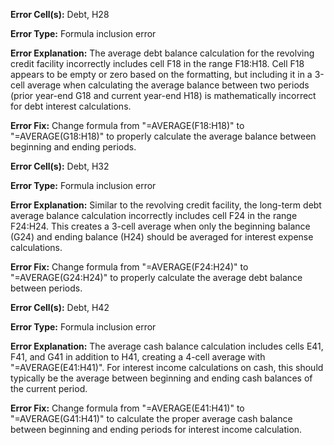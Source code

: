 **Error Cell(s):** Debt, H28

**Error Type:** Formula inclusion error

**Error Explanation:** The average debt balance calculation for the revolving credit facility incorrectly includes cell F18 in the range F18:H18. Cell F18 appears to be empty or zero based on the formatting, but including it in a 3-cell average when calculating the average balance between two periods (prior year-end G18 and current year-end H18) is mathematically incorrect for debt interest calculations.

**Error Fix:** Change formula from "=AVERAGE(F18:H18)" to "=AVERAGE(G18:H18)" to properly calculate the average balance between beginning and ending periods.

**Error Cell(s):** Debt, H32

**Error Type:** Formula inclusion error  

**Error Explanation:** Similar to the revolving credit facility, the long-term debt average balance calculation incorrectly includes cell F24 in the range F24:H24. This creates a 3-cell average when only the beginning balance (G24) and ending balance (H24) should be averaged for interest expense calculations.

**Error Fix:** Change formula from "=AVERAGE(F24:H24)" to "=AVERAGE(G24:H24)" to properly calculate the average debt balance between periods.

**Error Cell(s):** Debt, H42

**Error Type:** Formula inclusion error

**Error Explanation:** The average cash balance calculation includes cells E41, F41, and G41 in addition to H41, creating a 4-cell average with "=AVERAGE(E41:H41)". For interest income calculations on cash, this should typically be the average between beginning and ending cash balances of the current period.

**Error Fix:** Change formula from "=AVERAGE(E41:H41)" to "=AVERAGE(G41:H41)" to calculate the proper average cash balance between beginning and ending periods for interest income calculation.

